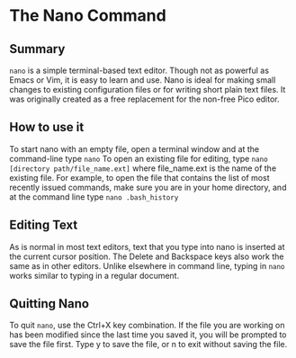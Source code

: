 # The Nano Command

## Summary 
`nano` is a simple terminal-based text editor. Though not as powerful as Emacs or Vim, it is easy to learn and use. Nano is ideal for making small changes to existing configuration files or for writing short plain text files. It was originally created as a free replacement for the non-free Pico editor. 

## How to use it 
To start nano with an empty file, open a terminal window and at the command-line type `nano`
To open an existing file for editing, type `nano [directory path/file_name.ext]` where file_name.ext is the name of the existing file. For example, to open the file that contains the list of most recently issued commands, make sure you are in your home directory, and at the command line type `nano .bash_history`


## Editing Text
As is normal in most text editors, text that you type into nano is inserted at the current cursor position. The Delete and Backspace keys also work the same as in other editors. Unlike elsewhere in command line, typing in `nano` works similar to typing in a regular document. 


## Quitting Nano
To quit `nano`, use the Ctrl+X key combination. If the file you are working on has been modified since the last time you saved it, you will be prompted to save the file first. Type y to save the file, or n to exit without saving the file.
